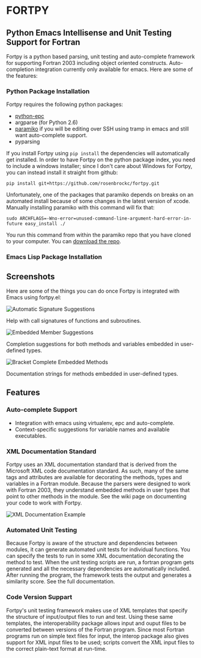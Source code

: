 FORTPY
======

Python Emacs Intellisense and Unit Testing Support for Fortran
------

Fortpy is a python based parsing, unit testing and auto-complete framework for supporting Fortran 2003 including object oriented constructs. Auto-completion integration currently only available for emacs. Here are some of the features:

### Python Package Installation

Fortpy requires the following python packages:
- [python-epc](https://github.com/tkf/python-epc)
- argparse (for Python 2.6)
- [paramiko](https://github.com/paramiko/paramiko) if you will be editing over SSH using tramp in emacs and still want auto-complete support.
- pyparsing

If you install Fortpy using `pip install` the dependencies will automatically get installed. In order to have Fortpy on the python package index, you need to include a windows installer; since I don't care about Windows for Fortpy, you can instead install it straight from github:

    pip install git+https://github.com/rosenbrockc/fortpy.git

Unfortunately, one of the packages that paramiko depends on breaks on an automated install because of some changes in the latest version of xcode. Manually installing paramiko with this command will fix that:

    sudo ARCHFLAGS=-Wno-error=unused-command-line-argument-hard-error-in-future easy_install ./

You run this command from within the paramiko repo that you have cloned to your computer. You can [download the repo](https://github.com/paramiko/paramiko).

### Emacs Lisp Package Installation



Screenshots
------

Here are some of the things you can do once Fortpy is integrated with Emacs using fortpy.el:

![Automatic Signature Suggestions](../master/docs/screenshots/signature.png "Help with call signatures of functions and subroutines.")

Help with call signatures of functions and subroutines.

![Embedded Member Suggestions](../master/docs/screenshots/completion.png "Completion suggestions for both methods and variables embedded in user-defined types.")

Completion suggestions for both methods and variables embedded in user-defined types.

![Bracket Complete Embedded Methods](../master/docs/screenshots/bracket_complete.png "Documentation strings for methods embedded in user-defined types")

Documentation strings for methods embedded in user-defined types.

Features
------

### Auto-complete Support
- Integration with emacs using virtualenv, epc and auto-complete.
- Context-specific suggestions for variable names and available executables.

### XML Documentation Standard

Fortpy uses an XML documentation standard that is derived from the Microsoft XML code documentation standard. As such, many of the same tags and attributes are available for decorating the methods, types and variables in a Fortran module. Because the parsers were designed to work with Fortran 2003, they understand embedded methods in user types that point to other methods in the module. See the wiki page on documenting your code to work with Fortpy.

![XML Documentation Example](../master/docs/screenshots/xml_docs.png "XML documentation standard allows for complex documentation strings and structures.")

### Automated Unit Testing

Because Fortpy is aware of the structure and dependencies between modules, it can generate automated unit tests for individual functions. You can specify the tests to run in some XML documentation decorating the method to test. When the unit testing scripts are run, a fortran program gets generated and all the necessary dependencies are automatically included. After running the program, the framework tests the output and generates a similarity score. See the full documentation.

### Code Version Suppart

Fortpy's unit testing framework makes use of XML templates that specify the structure of input/output files to run and test. Using these same templates, the interoperability package allows input and ouput files to be converted between versions of the Fortran program. Since most Fortran programs run on simple text files for input, the interop package also gives support for XML input files to be used; scripts convert the XML input files to the correct plain-text format at run-time.
